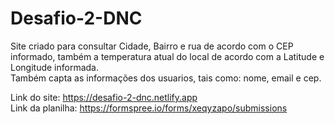 # Desafio-2-DNC
Site criado para consultar Cidade, Bairro e rua de acordo com o CEP informado, também a temperatura atual do local de acordo com a Latitude e Longitude informada. <br>
Também capta as informações dos usuarios, tais como: nome, email e cep.

Link do site: https://desafio-2-dnc.netlify.app <br>
Link da planilha: https://formspree.io/forms/xeqyzapo/submissions

